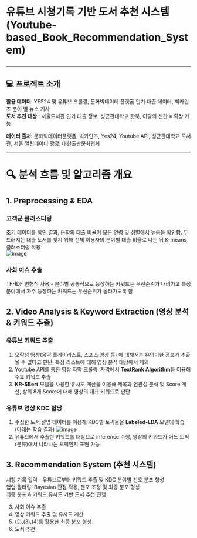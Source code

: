 # 유튜브 시청기록 기반 도서 추천 시스템 <br/> (Youtube-based_Book_Recommendation_System) <hr/> 

## 💻 프로젝트 소개

**활용 데이터**: YES24 및 유튜브 크롤링, 문화빅데이터 플랫폼 인기 대출 데이터, 빅카인즈 분야 별 뉴스 기사    
**도서 추천 대상** : 서울도서관 인기 대출 정보, 성균관대학교 핫북, 이달의 신간  ※ 확장 가능

**데이터 출처**: 문화빅데이터플랫폼, 빅카인즈, Yes24, Youtube API, 성균관대학교 도서관, 서울 열린데이터 광장, 대한출판문화협회

<hr/> 

# 🔍 분석 흐름 및 알고리즘 개요

## 1. Preprocessing & EDA

### 고객군 클러스터링 
초기 데이터를 확인 결과, 문학의 대출 비율이 모든 연령 및 성별에서 높음을 확인함. 두드러지는 대출 도서를 찾기 위해 전체 이용자의 분야별 대출 비율로 나눈 뒤 K-means 클러스터링 적용  
![image](https://github.com/Kim-Bogeun/Youtube-based_Book_Recommendation_System/assets/127417159/0dcc671c-f139-4f78-a79f-05dd6950547d)


### 사회 이슈 추출 
TF-IDF 변형식 사용 - 분야별 공통적으로 등장하는 키워드는 우선순위가 내려가고 특정 분야에서 자주 등장하는 키워드는 우선순위가 올라가도록 함


## 2. Video Analysis & Keyword Extraction (영상 분석 & 키워드 추출)

### 유튜브 키워드 추출
1. 오락성 영상(음악 플레이리스트, 스포츠 영상 등) 에 대해서는 유의미한 정보가 추출될 수 없다고 판단, 특정 리스트에 대해 영상 분석 대상에서 제외
2. Youtube API를 통한 영상 자막 크롤링, 자막에서 **TextRank Algorithm**을 이용해 주요 키워드 추출
3. **KR-SBert** 모델을 사용한 유사도 계산을 이용해 제목과 연관성 분석 및 Score 계산, 상위 8개 Score에 대해 영상의 대표 키워드로 판단

### 유튜브 영상 KDC 할당 
1. 수집한 도서 설명 데이터를 이용해 KDC별 토픽들을 **Labeled-LDA** 모델에 학습 (아래는 학습 결과)
![image](https://github.com/Kim-Bogeun/Youtube-based_Book_Recommendation_System/assets/127417159/e8440d4c-af5e-46c9-9b14-c29d4766442a)
2. 유튜브에서 추출한 키워드를 대상으로 inference 수행, 영상의 키워드가 어느 토픽(분류)에서 나타나는 토픽인지 표현 가능


## 3. Recommendation System (추천 시스템)  
시청 기록 입력 - 유튜브로부터 키워드 추출 및 KDC 분야별 선호 분포 형성   
협업 필터링: Bayesian 관점 적용, 분포 조정 및 최종 분포 형성   
최종 분포 & 키워드 유사도 키반 도서 추천 진행   

3. 사회 이슈 추출
4. 영상 키워드 추출 및 유사도 계산
5. (2),(3),(4)를 활용한 최종 분포 형성
6. 도서 추천
